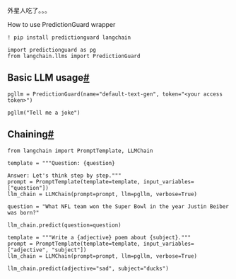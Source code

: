 

外星人吃了。。。

How to use PredictionGuard wrapper

```
! pip install predictionguard langchain

```

```
import predictionguard as pg
from langchain.llms import PredictionGuard

```

Basic LLM usage[#](#basic-llm-usage "Permalink to this headline")
-----------------------------------------------------------------

```
pgllm = PredictionGuard(name="default-text-gen", token="<your access token>")

```

```
pgllm("Tell me a joke")

```

Chaining[#](#chaining "Permalink to this headline")
---------------------------------------------------

```
from langchain import PromptTemplate, LLMChain

```

```
template = """Question: {question}

Answer: Let's think step by step."""
prompt = PromptTemplate(template=template, input_variables=["question"])
llm_chain = LLMChain(prompt=prompt, llm=pgllm, verbose=True)

question = "What NFL team won the Super Bowl in the year Justin Beiber was born?"

llm_chain.predict(question=question)

```

```
template = """Write a {adjective} poem about {subject}."""
prompt = PromptTemplate(template=template, input_variables=["adjective", "subject"])
llm_chain = LLMChain(prompt=prompt, llm=pgllm, verbose=True)

llm_chain.predict(adjective="sad", subject="ducks")

```

